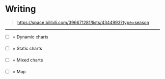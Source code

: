 # Writing

> https://space.bilibili.com/396671281/lists/4344993?type=season

---

- [ ] ⭐ Dynamic charts
- [ ] ⭐ Static charts
- [ ] ⭐ Mixed charts
- [ ] ⭐ Map

